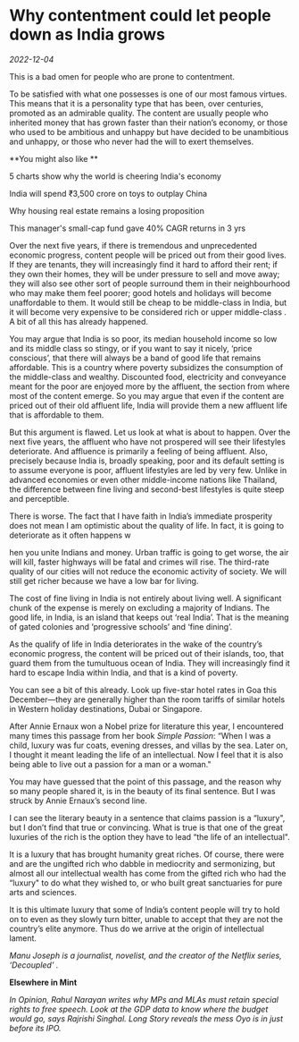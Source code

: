 # Why contentment could let people down as India grows

*2022-12-04*

This is a bad omen for people who are prone to contentment.

To be satisfied with what one possesses is one of our most famous
virtues. This means that it is a personality type that has been, over
centuries, promoted as an admirable quality. The content are usually
people who inherited money that has grown faster than their nation’s
economy, or those who used to be ambitious and unhappy but have decided
to be unambitious and unhappy, or those who never had the will to exert
themselves.

**You might also like **

5 charts show why the world is cheering India's economy

India will spend <span class="webrupee">₹</span>3,500 crore on toys to
outplay China

Why housing real estate remains a losing proposition

This manager's small-cap fund gave 40% CAGR returns in 3 yrs

Over the next five years, if there is tremendous and unprecedented
economic progress, content people will be priced out from their good
lives. If they are tenants, they will increasingly find it hard to
afford their rent; if they own their homes, they will be under pressure
to sell and move away; they will also see other sort of people surround
them in their neighbourhood who may make them feel poorer; good hotels
and holidays will become unaffordable to them. It would still be cheap
to be middle-class in India, but it will become very expensive to be
considered rich or upper middle-class . A bit of all this has already
happened.

You may argue that India is so poor, its median household income so low
and its middle class so stingy, or if you want to say it nicely, ‘price
conscious’, that there will always be a band of good life that remains
affordable. This is a country where poverty subsidizes the consumption
of the middle-class and wealthy. Discounted food, electricity and
conveyance meant for the poor are enjoyed more by the affluent, the
section from where most of the content emerge. So you may argue that
even if the content are priced out of their old affluent life, India
will provide them a new affluent life that is affordable to them.

But this argument is flawed. Let us look at what is about to happen.
Over the next five years, the affluent who have not prospered will see
their lifestyles deteriorate. And affluence is primarily a feeling of
being affluent. Also, precisely because India is, broadly speaking, poor
and its default setting is to assume everyone is poor, affluent
lifestyles are led by very few. Unlike in advanced economies or even
other middle-income nations like Thailand, the difference between fine
living and second-best lifestyles is quite steep and perceptible.

There is worse. The fact that I have faith in India’s immediate
prosperity does not mean I am optimistic about the quality of life. In
fact, it is going to deteriorate as it often happens w

hen you unite Indians and money. Urban traffic is going to get worse,
the air will kill, faster highways will be fatal and crimes will rise.
The third-rate quality of our cities will not reduce the economic
activity of society. We will still get richer because we have a low bar
for living.

The cost of fine living in India is not entirely about living well. A
significant chunk of the expense is merely on excluding a majority of
Indians. The good life, in India, is an island that keeps out ‘real
India’. That is the meaning of gated colonies and ‘progressive schools’
and ‘fine dining’.

As the qualify of life in India deteriorates in the wake of the
country’s economic progress, the content will be priced out of their
islands, too, that guard them from the tumultuous ocean of India. They
will increasingly find it hard to escape India within India, and that is
a kind of poverty.

You can see a bit of this already. Look up five-star hotel rates in Goa
this December—they are generally higher than the room tariffs of similar
hotels in Western holiday destinations, Dubai or Singapore.

After Annie Ernaux won a Nobel prize for literature this year, I
encountered many times this passage from her book *Simple Passion*:
“When I was a child, luxury was fur coats, evening dresses, and villas
by the sea. Later on, I thought it meant leading the life of an
intellectual. Now I feel that it is also being able to live out a
passion for a man or a woman."

You may have guessed that the point of this passage, and the reason why
so many people shared it, is in the beauty of its final sentence. But I
was struck by Annie Ernaux’s second line.

I can see the literary beauty in a sentence that claims passion is a
“luxury", but I don’t find that true or convincing. What is true is that
one of the great luxuries of the rich is the option they have to lead
“the life of an intellectual".

It is a luxury that has brought humanity great riches. Of course, there
were and are the ungifted rich who dabble in mediocrity and sermonizing,
but almost all our intellectual wealth has come from the gifted rich who
had the “luxury" to do what they wished to, or who built great
sanctuaries for pure arts and sciences.

It is this ultimate luxury that some of India’s content people will try
to hold on to even as they slowly turn bitter, unable to accept that
they are not the country’s elite anymore. Thus do we arrive at the
origin of intellectual lament.

*Manu Joseph is a journalist, novelist, and the creator of the Netflix
series, ‘Decoupled’ .*

**Elsewhere in Mint**

*In Opinion, Rahul Narayan writes why* *MPs and MLAs must retain special
rights* *to free speech. Look at the GDP data to* *know where the budget
would go, says Rajrishi Singhal. Long Story reveals* *the mess Oyo is
in* *just before its IPO.*
